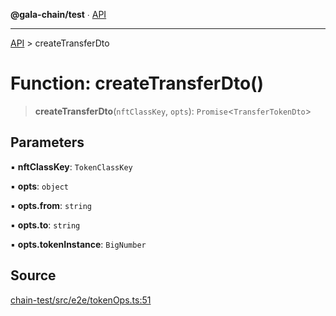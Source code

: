 **@gala-chain/test** ∙ [API](../exports.md)

***

[API](../exports.md) > createTransferDto

# Function: createTransferDto()

> **createTransferDto**(`nftClassKey`, `opts`): `Promise`\<`TransferTokenDto`\>

## Parameters

▪ **nftClassKey**: `TokenClassKey`

▪ **opts**: `object`

▪ **opts.from**: `string`

▪ **opts.to**: `string`

▪ **opts.tokenInstance**: `BigNumber`

## Source

[chain-test/src/e2e/tokenOps.ts:51](https://github.com/GalaChain/sdk/blob/bcbbb18/chain-test/src/e2e/tokenOps.ts#L51)
